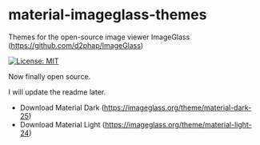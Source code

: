 # material-imageglass-themes
Themes for the open-source image viewer ImageGlass (https://github.com/d2phap/ImageGlass)

[![License: MIT](https://img.shields.io/badge/License-MIT-yellow.svg)](https://opensource.org/licenses/MIT)

Now finally open source.

I will update the readme later.

- Download Material Dark (https://imageglass.org/theme/material-dark-25)
- Download Material Light (https://imageglass.org/theme/material-light-24)
